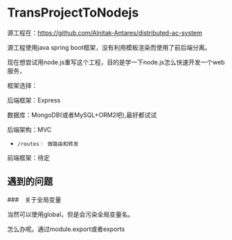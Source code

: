 # TransProjectToNodejs

源工程在：https://github.com/Alnitak-Antares/distributed-ac-system 

源工程使用java spring boot框架，没有利用模板渲染而使用了前后端分离。

现在想尝试用node.js重写这个工程，目的是学一下node.js怎么快速开发一个web服务，

框架选择：

后端框架：Express

数据库：MongoDB(或者MySQL+ORM2吧),最好都试试

后端架构：MVC
-     /routes： 做路由和转发

前端框架：待定


## 遇到的问题

###　关于全局变量

当然可以使用global，但是会污染全局变量名。

怎么办呢。通过module.export或者exports